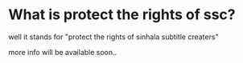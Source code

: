 # What is protect the rights of ssc?

well it stands for "protect the rights of sinhala subtitle creaters"

more info will be available soon..
